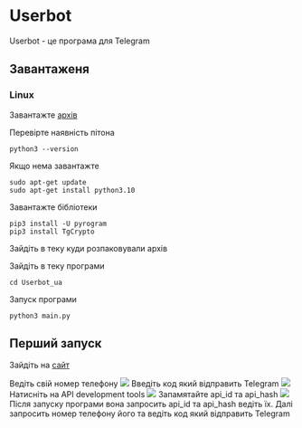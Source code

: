 # Userbot
Userbot - це програма для Telegram 

## Завантаженя 
### Linux
Завантажте [архів](https://downgit.github.io/#/home?url=https://github.com/Archermysteri/Userbot/tree/main/Userbot_ua)

Перевірте наявність пітона 
```
python3 --version
```
Якщо нема завантажте 
```
sudo apt-get update
sudo apt-get install python3.10
```
Завантажте бібліотеки

```
pip3 install -U pyrogram
pip3 install TgCrypto
```
Зайдіть в теку куди розпаковували архів

Зайдіть в теку програми
```
cd Userbot_ua
```
Запуск програми 
```
python3 main.py
```

## Перший запуск
Зайдіть на [сайт](https://my.telegram.org/auth)

Ведіть свій номер телефону
<img src="https://i.ibb.co/h23GgNS/2022-09-03-23-10-01.png"/>
Введіть код який відправить Telegram
<img src="https://i.ibb.co/ZYtxPtx/2022-09-03-23-11-32.png"/>
Натисніть на API development tools
<img src="https://i.ibb.co/d655zT6/2022-09-03-23-12-56.png"/>
Запамятайте api_id та api_hash
<img src="https://i.ibb.co/jyTK7ww/2022-09-03-23-14-05.png"/>
Після запуску програми вона запросить api_id та api_hash
ведіть їх. Далі запросить номер телефону його та ведіть код
 який відправить Telegram